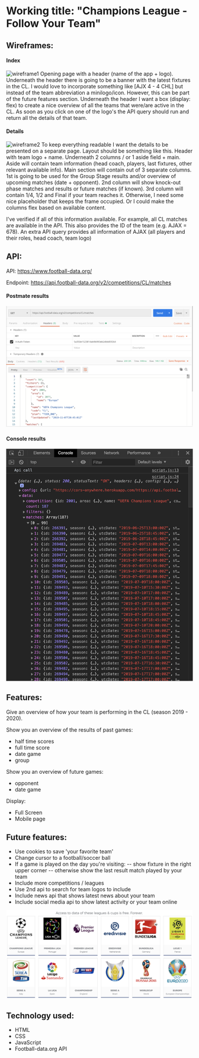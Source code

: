 # Working title: "Champions League - Follow Your Team" #

## Wireframes: ##

#### Index ####
![wireframe1](./resources/WIREFRAME2.png)
Opening page with a header (name of the app + logo). Underneath the header there is going to be a banner with the latest fixtures in the CL. I would love to incorporate something like [AJX 4 - 4 CHL] but instead of the team abbreviation a minilogo/icon. However, this can be part of the future features section. Underneath the header I want a box (display: flex) to create a nice overview of all the teams that were/are active in the CL. As soon as you click on one of the logo's the API query should run and return all the details of that team. 

#### Details ####
![wireframe2](./resources/WIREFRAME1.png)
To keep everything readable I want the details to be presented on a separate page. Layout should be something like this. Header with team logo + name. Underneath 2 columns / or 1 aside field + main. Aside will contain team information (head coach, players, last fixtures, other relevant available info). Main section will contain out of 3 separate columns. 1st is going to be used for the Group Stage results and/or overview of upcoming matches (date + opponent). 2nd column will show knock-out phase matches and results or future matches (if known). 3rd column will contain 1/4, 1/2 and Final if your team reaches it. Otherwise, I need some nice placeholder that keeps the frame occupied. Or I could make the columns flex based on available content. 

I've verified if all of this information available. For example, all CL matches are available in the API. This also provides the ID of the team (e.g. AJAX = 678). An extra API query provides all information of AJAX (all players and their roles, head coach, team logo)

## API: ##
API: https://www.football-data.org/

Endpoint: https://api.football-data.org/v2/competitions/CL/matches

#### Postmate results ####
![output api](./resources/CL_OUTPUT.png)

#### Console results ####
![output](./resources/APIOUTPUT.png)

## Features: ##
Give an overview of how your team is performing in the CL (season 2019 - 2020). 

Show you an overview of the results of past games:
- half time scores
- full time score
- date game
- group

Show you an overview of future games:
- opponent
- date game

Display:
- Full Screen
- Mobile page

## Future features: ##
- Use cookies to save 'your favorite team'
- Change cursor to a football/soccer ball
- If a game is played on the day you're visiting:
-- show fixture in the right upper corner
-- otherwise show the last result match played by your team
- Include more competitions / leagues
- Use 2nd api to search for team logos to include
- Include news api that shows latest news about your team
- Include social media api to show latest activity or your team online

![future leagues](./resources/COMPETITIONS.png)

## Technology used: ##
- HTML
- CSS
- JavaScript
- Football-data.org API


